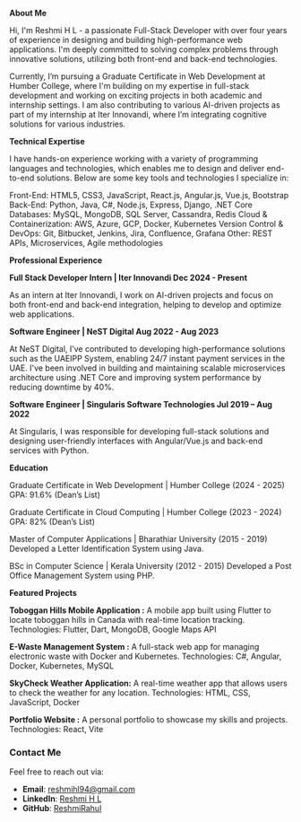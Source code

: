 **About Me**

Hi, I'm Reshmi H L - a passionate Full-Stack Developer with over four years of experience in designing and building high-performance web applications. I'm deeply committed to solving complex problems through innovative solutions, utilizing both front-end and back-end technologies.

Currently, I’m pursuing a Graduate Certificate in Web Development at Humber College, where I'm building on my expertise in full-stack development and working on exciting projects in both academic and internship settings. I am also contributing to various AI-driven projects as part of my internship at Iter Innovandi, where I’m integrating cognitive solutions for various industries.

**Technical Expertise**

I have hands-on experience working with a variety of programming languages and technologies, which enables me to design and deliver end-to-end solutions. Below are some key tools and technologies I specialize in:

Front-End: HTML5, CSS3, JavaScript, React.js, Angular.js, Vue.js, Bootstrap
Back-End: Python, Java, C#, Node.js, Express, Django, .NET Core
Databases: MySQL, MongoDB, SQL Server, Cassandra, Redis
Cloud & Containerization: AWS, Azure, GCP, Docker, Kubernetes
Version Control & DevOps: Git, Bitbucket, Jenkins, Jira, Confluence, Grafana
Other: REST APIs, Microservices, Agile methodologies

**Professional Experience**


**Full Stack Developer Intern | Iter Innovandi
Dec 2024 - Present**

As an intern at Iter Innovandi, I work on AI-driven projects and focus on both front-end and back-end integration, helping to develop and optimize web applications.

**Software Engineer | NeST Digital
Aug 2022 - Aug 2023**

At NeST Digital, I’ve contributed to developing high-performance solutions such as the UAEIPP System, enabling 24/7 instant payment services in the UAE. I've been involved in building and maintaining scalable microservices architecture using .NET Core and improving system performance by reducing downtime by 40%.

**Software Engineer | Singularis Software Technologies
Jul 2019 – Aug 2022**

At Singularis, I was responsible for developing full-stack solutions and designing user-friendly interfaces with Angular/Vue.js and back-end services with Python.

**Education**

Graduate Certificate in Web Development | Humber College (2024 - 2025)
GPA: 91.6% (Dean’s List)

Graduate Certificate in Cloud Computing | Humber College (2023 - 2024)
GPA: 82% (Dean’s List)

Master of Computer Applications | Bharathiar University (2015 - 2019)
Developed a Letter Identification System using Java.

BSc in Computer Science | Kerala University (2012 - 2015)
Developed a Post Office Management System using PHP.

**Featured Projects**

**Toboggan Hills Mobile Application :**
A mobile app built using Flutter to locate toboggan hills in Canada with real-time location tracking.
Technologies: Flutter, Dart, MongoDB, Google Maps API

**E-Waste Management System :** 
A full-stack web app for managing electronic waste with Docker and Kubernetes.
Technologies: C#, Angular, Docker, Kubernetes, MySQL

**SkyCheck Weather Application:**
A real-time weather app that allows users to check the weather for any location.
Technologies: HTML, CSS, JavaScript, Docker

**Portfolio Website :**
A personal portfolio to showcase my skills and projects.
Technologies: React, Vite

### **Contact Me**
Feel free to reach out via:
- **Email**: [reshmihl94@gmail.com](mailto:reshmihl94@gmail.com)
- **LinkedIn**: [Reshmi H L](https://www.linkedin.com/in/reshmi-h-l-811845249)
- **GitHub**: [ReshmiRahul](https://github.com/ReshmiRahul)

